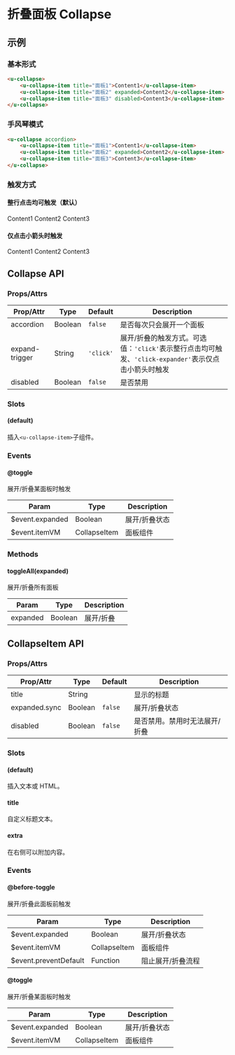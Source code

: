 # 折叠面板 Collapse

## 示例
### 基本形式

``` html
<u-collapse>
    <u-collapse-item title="面板1">Content1</u-collapse-item>
    <u-collapse-item title="面板2" expanded>Content2</u-collapse-item>
    <u-collapse-item title="面板3" disabled>Content3</u-collapse-item>
</u-collapse>
```

### 手风琴模式

``` html
<u-collapse accordion>
    <u-collapse-item title="面板1">Content1</u-collapse-item>
    <u-collapse-item title="面板2" expanded>Content2</u-collapse-item>
    <u-collapse-item title="面板3">Content3</u-collapse-item>
</u-collapse>
```

### 触发方式

#### 整行点击均可触发（默认）

<u-collapse expand-trigger="click">
    <u-collapse-item title="面板1">Content1</u-collapse-item>
    <u-collapse-item title="面板2">Content2</u-collapse-item>
    <u-collapse-item title="面板3">Content3</u-collapse-item>
</u-collapse>

#### 仅点击小箭头时触发

<u-collapse expand-trigger="click-expander">
    <u-collapse-item title="面板1">Content1</u-collapse-item>
    <u-collapse-item title="面板2">Content2</u-collapse-item>
    <u-collapse-item title="面板3">Content3</u-collapse-item>
</u-collapse>

## Collapse API
### Props/Attrs

| Prop/Attr | Type | Default | Description |
| --------- | ---- | ------- | ----------- |
| accordion | Boolean | `false` | 是否每次只会展开一个面板 |
| expand-trigger | String | `'click'` | 展开/折叠的触发方式。可选值：`'click'`表示整行点击均可触发、`'click-expander'`表示仅点击小箭头时触发 |
| disabled | Boolean | `false` | 是否禁用 |

### Slots

#### (default)

插入`<u-collapse-item>`子组件。

### Events

#### @toggle

展开/折叠某面板时触发

| Param | Type | Description |
| ----- | ---- | ----------- |
| $event.expanded | Boolean | 展开/折叠状态 |
| $event.itemVM | CollapseItem | 面板组件 |

### Methods

#### toggleAll(expanded)

展开/折叠所有面板

| Param | Type | Description |
| ----- | ---- | ----------- |
| expanded | Boolean | 展开/折叠 |

## CollapseItem API

### Props/Attrs

| Prop/Attr | Type | Default | Description |
| --------- | ---- | ------- | ----------- |
| title | String |  | 显示的标题 |
| expanded.sync | Boolean | `false` | 展开/折叠状态 |
| disabled | Boolean | `false` | 是否禁用。禁用时无法展开/折叠 |

### Slots

#### (default)

插入文本或 HTML。

#### title

自定义标题文本。

#### extra

在右侧可以附加内容。

### Events

#### @before-toggle

展开/折叠此面板前触发

| Param | Type | Description |
| ----- | ---- | ----------- |
| $event.expanded | Boolean | 展开/折叠状态 |
| $event.itemVM | CollapseItem | 面板组件 |
| $event.preventDefault | Function | 阻止展开/折叠流程 |

#### @toggle

展开/折叠某面板时触发

| Param | Type | Description |
| ----- | ---- | ----------- |
| $event.expanded | Boolean | 展开/折叠状态 |
| $event.itemVM | CollapseItem | 面板组件 |
